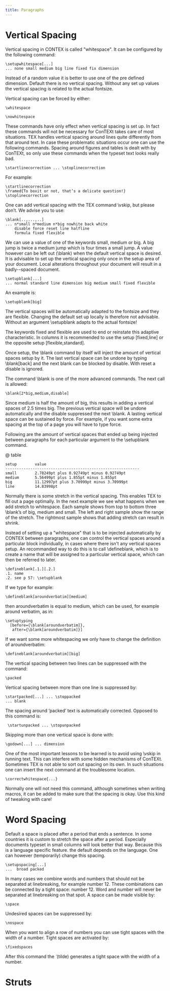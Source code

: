 ```yaml
---
title: Paragraphs
---
```


# Vertical Spacing

Vertical spacing in CONTEX is called "whitespace". It can be configured by
the following command:

    \setupwhitespace[...]
    ... none small medium big line fixed fix dimension

Instead of a random value it is better to use one of the pre defined dimension.
Default there is no vertical spacing. Without any set up values the vertical
spacing is related to the actual fontsize.

Vertical spacing can be forced by either:

    \whitespace

    \nowhitespace

These commands have only effect when vertical spacing is set up. In fact these
commands will not be necessary for ConTEXt takes care of most situations.  TEX
handles vertical spacing around lines quite differently from that around text. In
case these problematic situations occur one can use the following commands.
Spacing around figures and tables is dealt with by ConTEXt, so only use these
commands when the typeset text looks really bad.

    \startlinecorrection ... \stoplinecorrection

For example:

    \startlinecorrection
    \framed{To boxit or not, that’s a delicate question!}
    \stoplinecorrection

One can add vertical spacing with the TEX command \vskip, but please don’t. We
advise you to use:

    \blank[..,...,..]
    ... n*small n*medium n*big nowhite back white 
        disable force reset line halfline 
        formula fixed flexible

We can use a value of one of the keywords small, medium or big. A big jump is
twice a medium jump which is four times a small jump. A value however can be
left out (\blank) when the default vertical space is desired. It is advisable
to set up the vertical spacing only once in the setup area of your document.
Local alterations throughout your document will result in a badly--spaced
document.

    \setupblank[...]
    ... normal standard line dimension big medium small fixed flexible

An example is:

    \setupblank[big]

The vertical spaces will be automatically adapted to the fontsize and they are
flexible. Changing the default set up locally is therefore not advisable.
Without an argument \setupblank adapts to the actual fontsize!

The keywords fixed and flexible are used to end or reinstate this adaptive
characteristic. In columns it is recommended to use the setup [fixed,line] or
the opposite setup [flexible,standard].

Once setup, the \blank command by itself will inject the amount of vertical
spaces setup by it.  The last vertical space can be undone by typing
\blank[back] and the next blank can be blocked by disable. With reset a disable
is ignored.

The command \blank is one of the more advanced commands. The next call is
allowed:

    \blank[2*big,medium,disable]

Since medium is half the amount of big, this results in adding a vertical
spaces of 2.5 times big. The previous vertical space will be undone
automatically and the disable suppressed the next \blank.  A lasting vertical
space can be sustained by force. For example, if you want some extra spacing at
the top of a page you will have to type force.

Following are the amount of vertical spaces that ended up being
injected between paragraphs for each particular argument to the 
\setupblank command.

@ table

  ```tabular
  setup        value
  -----------------------------------------------------------
  small        2.78249pt plus 0.92749pt minus 0.92749pt 
  medium       5.56499pt plus 1.855pt minus 1.855pt 
  big          11.12997pt plus 3.70999pt minus 3.70999pt 
  line         14.83998pt
  ```

Normally there is some stretch in the vertical spacing. This enables TEX to
fill out a page optimally. In the next example we see what happens when we add
stretch to whitespace. Each sample shows from top to bottom three \blank’s of
big, medium and small. The left and right sample show the range of the stretch.
The rightmost sample shows that adding stretch can result in shrink.

Instead of setting up a "whitespace" that is to be injected automatically by
CONTEX between paragraphs, one can control the vertical spaces around a
particular block individually, in cases where there isn't any vertical spaces
setup. An recommanded way to do this is to call \defineblank, which is to 
create a name that will be assigned to a particular vertical space, which can 
then be referred to later.

    \defineblank[.1.][.2.]
    .1. name
    .2. see p 57: \setupblank

If we type for example:

    \defineblank[aroundverbatim][medium]

then aroundverbatim is equal to medium, which can be used, for example around verbatim,
as in:

    \setuptyping
      [before={\blank[aroundverbatim]},
       after={\blank[aroundverbatim]}]

If we want some more whitespacing we only have to change the definition of
aroundverbatim: 

    \defineblank[aroundverbatim][big] 
    
The vertical spacing between two lines can be suppressed with the command:

    \packed

Vertical spacing between more than one line is suppressed by:

    \startpacked[...] ... \stoppacked 
    ... blank

The spacing around ‘packed’ text is automatically corrected. Opposed to this
command is:

     \startunpacked ... \stopunpacked

Skipping more than one vertical space is done with:

    \godown[...] ... dimension

One of the most important lessons to be learned is to avoid using \vskip in
running text. This can interfere with some hidden mechanisms of ConTEXt.
Sometimes TEX is not able to sort out spacing on its own. In such situations
one can insert the next command at the troublesome location.

    \correctwhitespace{...}

Normally one will not need this command, although sometimes when writing
macros, it can be added to make sure that the spacing is okay. Use this kind of
tweaking with care!



# Word Spacing

Default a space is placed after a period that ends a sentence. In some
countries it is custom to stretch the space after a period. Especially
documents typeset in small columns will look better that way. Because this is a
language specific feature. the default depends on the language. One can however
(temporarily) change this spacing.

    \setupspacing[...]
    ...  broad packed

In many cases we combine words and numbers that should not be separated at
linebreaking, for example number 12. These combinations can be connected by a
tight space: number ̃12. Word and number will never be separated at linebreaking
on that spot. A space can be made visible by:

    \space

Undesired spaces can be suppressed by:

    \nospace

When you want to align a row of numbers you can use tight spaces with the width
of a number. Tight spaces are activated by:

    \fixedspaces

After this command the  ̃ (tilde) generates a tight space with the width of a
number.



# Struts


